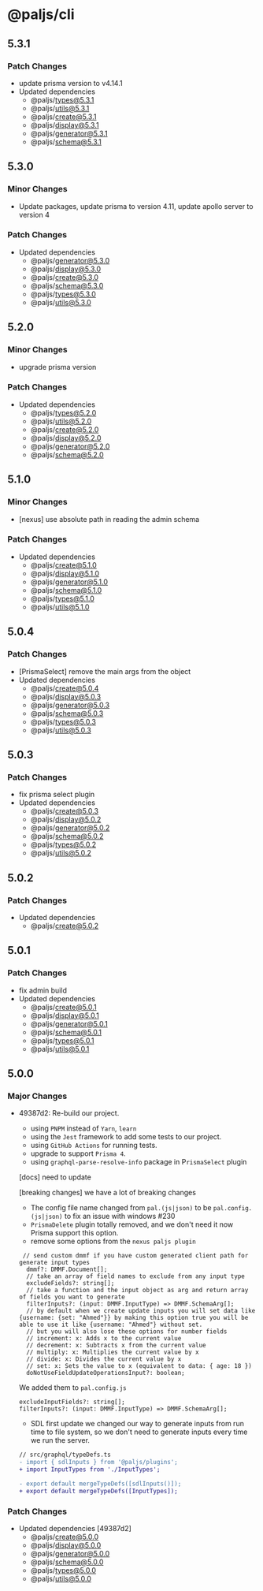 # @paljs/cli

## 5.3.1

### Patch Changes

- update prisma version to v4.14.1
- Updated dependencies
  - @paljs/types@5.3.1
  - @paljs/utils@5.3.1
  - @paljs/create@5.3.1
  - @paljs/display@5.3.1
  - @paljs/generator@5.3.1
  - @paljs/schema@5.3.1

## 5.3.0

### Minor Changes

- Update packages, update prisma to version 4.11, update apollo server to version 4

### Patch Changes

- Updated dependencies
  - @paljs/generator@5.3.0
  - @paljs/display@5.3.0
  - @paljs/create@5.3.0
  - @paljs/schema@5.3.0
  - @paljs/types@5.3.0
  - @paljs/utils@5.3.0

## 5.2.0

### Minor Changes

- upgrade prisma version

### Patch Changes

- Updated dependencies
  - @paljs/types@5.2.0
  - @paljs/utils@5.2.0
  - @paljs/create@5.2.0
  - @paljs/display@5.2.0
  - @paljs/generator@5.2.0
  - @paljs/schema@5.2.0

## 5.1.0

### Minor Changes

- [nexus] use absolute path in reading the admin schema

### Patch Changes

- Updated dependencies
  - @paljs/create@5.1.0
  - @paljs/display@5.1.0
  - @paljs/generator@5.1.0
  - @paljs/schema@5.1.0
  - @paljs/types@5.1.0
  - @paljs/utils@5.1.0

## 5.0.4

### Patch Changes

- [PrismaSelect] remove the main args from the object
- Updated dependencies
  - @paljs/create@5.0.4
  - @paljs/display@5.0.3
  - @paljs/generator@5.0.3
  - @paljs/schema@5.0.3
  - @paljs/types@5.0.3
  - @paljs/utils@5.0.3

## 5.0.3

### Patch Changes

- fix prisma select plugin
- Updated dependencies
  - @paljs/create@5.0.3
  - @paljs/display@5.0.2
  - @paljs/generator@5.0.2
  - @paljs/schema@5.0.2
  - @paljs/types@5.0.2
  - @paljs/utils@5.0.2

## 5.0.2

### Patch Changes

- Updated dependencies
  - @paljs/create@5.0.2

## 5.0.1

### Patch Changes

- fix admin build
- Updated dependencies
  - @paljs/create@5.0.1
  - @paljs/display@5.0.1
  - @paljs/generator@5.0.1
  - @paljs/schema@5.0.1
  - @paljs/types@5.0.1
  - @paljs/utils@5.0.1

## 5.0.0

### Major Changes

- 49387d2: Re-build our project.

  - using `PNPM` instead of `Yarn`, `learn`
  - using the `Jest` framework to add some tests to our project.
  - using `GitHub Actions` for running tests.
  - upgrade to support `Prisma 4`.
  - using `graphql-parse-resolve-info` package in P`rismaSelect` plugin

  [docs] need to update

  [breaking changes] we have a lot of breaking changes

  - The config file name changed from `pal.(js|json)` to be `pal.config.(js|json)` to fix an issue with windows #230
  - `PrismaDelete` plugin totally removed, and we don't need it now Prisma support this option.
  - remove some options from the `nexus paljs plugin`

  ```
   // send custom dmmf if you have custom generated client path for generate input types
    dmmf?: DMMF.Document[];
    // take an array of field names to exclude from any input type
    excludeFields?: string[];
    // take a function and the input object as arg and return array of fields you want to generate
    filterInputs?: (input: DMMF.InputType) => DMMF.SchemaArg[];
    // by default when we create update inputs you will set data like {username: {set: "Ahmed"}} by making this option true you will be able to use it like {username: "Ahmed"} without set.
    // but you will also lose these options for number fields
    // increment: x: Adds x to the current value
    // decrement: x: Subtracts x from the current value
    // multiply: x: Multiplies the current value by x
    // divide: x: Divides the current value by x
    // set: x: Sets the value to x (equivalent to data: { age: 18 })
    doNotUseFieldUpdateOperationsInput?: boolean;
  ```

  We added them to `pal.config.js`

  ```
  excludeInputFields?: string[];
  filterInputs?: (input: DMMF.InputType) => DMMF.SchemaArg[];
  ```

  - SDL first update we changed our way to generate inputs from run time to file system, so we don't need to generate inputs every time we run the server.

  ```diff
  // src/graphql/typeDefs.ts
  - import { sdlInputs } from '@paljs/plugins';
  + import InputTypes from './InputTypes';

  - export default mergeTypeDefs([sdlInputs()]);
  + export default mergeTypeDefs([InputTypes]);
  ```

### Patch Changes

- Updated dependencies [49387d2]
  - @paljs/create@5.0.0
  - @paljs/display@5.0.0
  - @paljs/generator@5.0.0
  - @paljs/schema@5.0.0
  - @paljs/types@5.0.0
  - @paljs/utils@5.0.0
